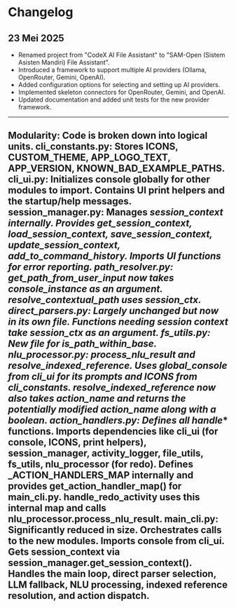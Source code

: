# Changelog

## 23 Mei 2025

- Renamed project from "CodeX AI File Assistant" to "SAM-Open (Sistem Asisten Mandiri) File Assistant".
- Introduced a framework to support multiple AI providers (Ollama, OpenRouter, Gemini, OpenAI).
- Added configuration options for selecting and setting up AI providers.
- Implemented skeleton connectors for OpenRouter, Gemini, and OpenAI.
- Updated documentation and added unit tests for the new provider framework.

---

Modularity: Code is broken down into logical units.
cli_constants.py: Stores ICONS, CUSTOM_THEME, APP_LOGO_TEXT, APP_VERSION, KNOWN_BAD_EXAMPLE_PATHS.
cli_ui.py: Initializes console globally for other modules to import. Contains UI print helpers and the startup/help messages.
session_manager.py: Manages _session_context internally. Provides get_session_context, load_session_context, save_session_context, update_session_context, add_to_command_history. Imports UI functions for error reporting.
path_resolver.py: get_path_from_user_input now takes console_instance as an argument. resolve_contextual_path uses session_ctx.
direct_parsers.py: Largely unchanged but now in its own file. Functions needing session context take session_ctx as an argument.
fs_utils.py: New file for is_path_within_base.
nlu_processor.py: process_nlu_result and resolve_indexed_reference. Uses global_console from cli_ui for its prompts and ICONS from cli_constants. resolve_indexed_reference now also takes action_name and returns the potentially modified action_name along with a boolean.
action_handlers.py:
Defines all handle_* functions.
Imports dependencies like cli_ui (for console, ICONS, print helpers), session_manager, activity_logger, file_utils, fs_utils, nlu_processor (for redo).
Defines _ACTION_HANDLERS_MAP internally and provides get_action_handler_map() for main_cli.py.
handle_redo_activity uses this internal map and calls nlu_processor.process_nlu_result.
main_cli.py:
Significantly reduced in size.
Orchestrates calls to the new modules.
Imports console from cli_ui.
Gets session_context via session_manager.get_session_context().
Handles the main loop, direct parser selection, LLM fallback, NLU processing, indexed reference resolution, and action dispatch.
------
